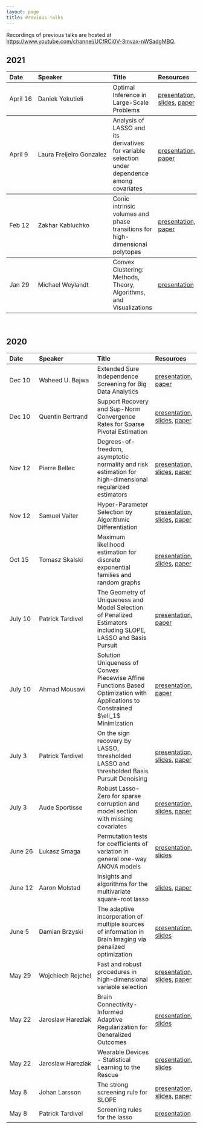 ```yaml
---
layout: page
title: Previous Talks
---
```


<style>
    .talks td:nth-child(1)  {white-space: nowrap;}
    .talks td:nth-child(2)  {white-space: nowrap;}
</style>

Recordings of previous talks are hosted at
<https://www.youtube.com/channel/UCfRCi0V-3mvax-nWSadgMBQ>.

## 2021

<table class="talks">
  <thead>
    <tr>
      <th style="text-align: left">Date</th>
      <th style="text-align: left">Speaker</th>
      <th style="text-align: left">Title</th>
      <th style="text-align: left">Resources</th>
    </tr>
  </thead>
  <tbody>
    <tr>
      <td style="text-align: left">April 16</td>
      <td style="text-align: left">Daniek Yekutieli</td>
      <td style="text-align: left">Optimal Inference in Large-Scale Problems</td>
      <td style="text-align: left">
        <a href="https://youtu.be/3iTlESJLd1g">presentation</a>,
        <a href="/slides/210416-yekutieli.pdf">slides</a>,
        <a href="https://arxiv.org/abs/1908.08444">paper</a></td>
    </tr>
  </tbody>
  <tbody>
    <tr>
      <td style="text-align: left">April 9</td>
      <td style="text-align: left">Laura Freijeiro Gonzalez</td>
      <td style="text-align: left">Analysis of LASSO and its derivatives for variable selection under dependence among covariates</td>
      <td style="text-align: left"><a href="https://youtu.be/QZYGnvMGkp0">presentation</a>, <a href="https://arxiv.org/pdf/2012.11470.pdf">paper</a></td>
    </tr>
  </tbody>
  <tbody>
    <tr>
      <td style="text-align: left">Feb 12</td>
      <td style="text-align: left">Zakhar Kabluchko</td>
      <td style="text-align: left">Conic intrinsic volumes and phase transitions for high-dimensional polytopes</td>
      <td style="text-align: left"><a href="https://youtu.be/PZgX_mB6eks">presentation</a>, <a href="https://arxiv.org/abs/1303.6672">paper</a></td>
    </tr>
  </tbody>
  <tbody>
    <tr>
      <td style="text-align: left">Jan 29</td>
      <td style="text-align: left">Michael Weylandt</td>
      <td style="text-align: left">Convex Clustering: Methods, Theory, Algorithms, and Visualizations</td>
      <td style="text-align: left"><a href="https://youtu.be/Dp7_I4s0S_s">presentation</a></td>
    </tr>
  </tbody>
</table>

<br>

## 2020

<table class="talks">
  <thead>
    <tr>
      <th style="text-align: left">Date</th>
      <th style="text-align: left">Speaker</th>
      <th style="text-align: left">Title</th>
      <th style="text-align: left">Resources</th>
    </tr>
  </thead>
  <tbody>
    <tr>
      <td style="text-align: left">Dec 10</td>
      <td style="text-align: left">Waheed U. Bajwa</td>
      <td style="text-align: left">Extended Sure Independence Screening for Big Data Analytics</td>
      <td style="text-align: left"><a href="https://youtu.be/0Bk1RMBHHK8">presentation</a>, <a href="https://arxiv.org/abs/1708.06077">paper</a></td>
    </tr>
    <tr>
      <td style="text-align: left">Dec 10</td>
      <td style="text-align: left">Quentin Bertrand</td>
      <td style="text-align: left">Support Recovery and Sup-Norm Convergence Rates for Sparse Pivotal Estimation</td>
      <td style="text-align: left"><a href="https://youtu.be/bOe0Y1zOISo">presentation</a>, <a href="/slides/201210-bertrand.pdf">slides</a>, <a href="http://proceedings.mlr.press/v108/massias20a/massias20a.pdf">paper</a></td>
    </tr>
    <tr>
      <td style="text-align: left">Nov 12</td>
      <td style="text-align: left">Pierre Bellec</td>
      <td style="text-align: left">Degrees-of-freedom, asymptotic normality and risk estimation for high-dimensional regularized estimators</td>
      <td style="text-align: left"><a href="https://youtu.be/XXDB5WsvnoE">presentation</a>, <a href="/slides/201112-bellec.pdf">slides</a>, <a href="https://arxiv.org/abs/2008.11840">paper</a></td>
    </tr>
    <tr>
      <td style="text-align: left">Nov 12</td>
      <td style="text-align: left">Samuel Vaiter</td>
      <td style="text-align: left">Hyper-Parameter Selection by Algorithmic Differentiation</td>
      <td style="text-align: left"><a href="https://youtu.be/l1kkjfoJAyA">presentation</a>, <a href="/slides/201112-vaiter.pdf">slides</a>, <a href="https://proceedings.icml.cc/static/paper_files/icml/2020/1831-Paper.pdf">paper</a></td>
    </tr>
    <tr>
      <td style="text-align: left">Oct 15</td>
      <td style="text-align: left">Tomasz Skalski</td>
      <td style="text-align: left">Maximum likelihood estimation for discrete exponential families and random graphs</td>
      <td style="text-align: left"><a href="https://youtu.be/BEknVoPytBM">presentation</a>, <a href="/slides/201015-skalski.pdf">slides</a>, <a href="https://arxiv.org/abs/1911.13143">paper</a></td>
    </tr>
    <tr>
      <td style="text-align: left">July 10</td>
      <td style="text-align: left">Patrick Tardivel</td>
      <td style="text-align: left">The Geometry of Uniqueness and Model Selection of Penalized Estimators including SLOPE, LASSO and Basis Pursuit</td>
      <td style="text-align: left"><a href="https://youtu.be/A718BdOfQA0">presentation</a>, <a href="https://arxiv.org/abs/2004.09106">paper</a></td>
    </tr>
    <tr>
      <td style="text-align: left">July 10</td>
      <td style="text-align: left">Ahmad Mousavi</td>
      <td style="text-align: left">Solution Uniqueness of Convex Piecewise Affine Functions Based Optimization with Applications to Constrained $\ell_1$ Minimization</td>
      <td style="text-align: left"><a href="https://youtu.be/F09FkdUz0hs">presentation</a>, <a href="https://arxiv.org/abs/1711.05882">paper</a></td>
    </tr>
    <tr>
      <td style="text-align: left">July 3</td>
      <td style="text-align: left">Patrick Tardivel</td>
      <td style="text-align: left">On the sign recovery by LASSO, thresholded LASSO and thresholded Basis Pursuit Denoising</td>
      <td style="text-align: left"><a href="https://youtu.be/Eo2_H0Wrzbc">presentation</a>, <a href="/slides/200703-tardivel.pdf">slides</a>, <a href="https://hal.archives-ouvertes.fr/hal-01956603v4">paper</a></td>
    </tr>
    <tr>
      <td style="text-align: left">July 3</td>
      <td style="text-align: left">Aude Sportisse</td>
      <td style="text-align: left">Robust Lasso-Zero for sparse corruption and model section with missing covariates</td>
      <td style="text-align: left"><a href="https://youtu.be/sPt-JhmNZtU">presentation</a>, <a href="/slides/200703-sportisse.pdf">slides</a>, <a href="https://arxiv.org/abs/2005.05628">paper</a></td>
    </tr>
    <tr>
      <td style="text-align: left">June 26</td>
      <td style="text-align: left">Lukasz Smaga</td>
      <td style="text-align: left">Permutation tests for coefficients of variation in general one-way ANOVA models</td>
      <td style="text-align: left"><a href="https://youtu.be/nMsjKcgDgek">presentation</a>, <a href="/slides/200626-smaga.pdf">slides</a></td>
    </tr>
    <tr>
      <td style="text-align: left">June 12</td>
      <td style="text-align: left">Aaron Molstad</td>
      <td style="text-align: left">Insights and algorithms for the multivariate square-root lasso</td>
      <td style="text-align: left"><a href="/slides/200612-molstad.pdf">slides</a>, <a href="https://arxiv.org/pdf/1909.05041">paper</a></td>
    </tr>
    <tr>
      <td style="text-align: left">June 5</td>
      <td style="text-align: left">Damian Brzyski</td>
      <td style="text-align: left">The adaptive incorporation of multiple sources of information in Brain Imaging via penalized optimization</td>
      <td style="text-align: left"><a href="https://youtu.be/FKTZxSrmHTM">presentation</a>, <a href="/slides/200605-brzyski.pdf">slides</a></td>
    </tr>
    <tr>
      <td style="text-align: left">May 29</td>
      <td style="text-align: left">Wojchiech Rejchel</td>
      <td style="text-align: left">Fast and robust procedures in high-dimensional variable selection</td>
      <td style="text-align: left"><a href="https://youtu.be/VCc-O3oA40k">presentation</a>, <a href="/slides/200529-rejchel.pdf">slides</a>, <a href="https://arxiv.org/abs/1905.05876">paper</a></td>
    </tr>
    <tr>
      <td style="text-align: left">May 22</td>
      <td style="text-align: left">Jaroslaw Harezlak</td>
      <td style="text-align: left">Brain Connectivity-Informed Adaptive Regularization for Generalized Outcomes</td>
      <td style="text-align: left"><a href="https://youtu.be/1H-qgkYhn68">presentation</a>, <a href="/slides/200522-harezlak-brainimaging.pdf">slides</a></td>
    </tr>
    <tr>
      <td style="text-align: left">May 22</td>
      <td style="text-align: left">Jaroslaw Harezlak</td>
      <td style="text-align: left">Wearable Devices - Statistical Learning to the Rescue</td>
      <td style="text-align: left"><a href="https://youtu.be/B-fmWt3otnE">presentation</a>, <a href="/slides/200522-harezlak-accelerometry.pdf">slides</a></td>
    </tr>
    <tr>
      <td style="text-align: left">May 8</td>
      <td style="text-align: left">Johan Larsson</td>
      <td style="text-align: left">The strong screening rule for SLOPE</td>
      <td style="text-align: left"><a href="https://youtu.be/oPqaZt0klMg">presentation</a>, <a href="/slides/200508-johanlarsson.pdf">slides</a>, <a href="http://arxiv.org/abs/2005.03730">paper</a></td>
    </tr>
    <tr>
      <td style="text-align: left">May 8</td>
      <td style="text-align: left">Patrick Tardivel</td>
      <td style="text-align: left">Screening rules for the lasso</td>
      <td style="text-align: left"><a href="https://youtu.be/iFQPQw2Gzt8">presentation</a></td>
    </tr>
  </tbody>
</table>
